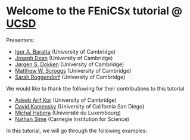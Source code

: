 # Welcome to the FEniCSx tutorial @ [UCSD](https://fenicsproject.org/fenics-2022/)

Presenters: 
- [Igor A. Baratta](https://github.com/IgorBaratta) (University of Cambridge)
- [Joseph Dean](https://github.com/jpdean/) (University of Cambridge)
- [Jørgen S. Dokken](https://github.com/jorgensd) (University of Cambridge)
- [Matthew W. Scroggs](https://github.com/mscroggs) (University of Cambridge)
- [Sarah Roggendorf](https://github.com/SarahRo/) (University of Cambridge)

We would like to thank the following for their contributions to this tutorial
- [Adeeb Arif Kor](https://github.com/adeebkor) (University of Cambridge)
- [David Kamensky](https://github.com/david-kamensky) (University of California San Diego)
- [Michal Habera](https://github.com/michalhabera/) (Université du Luxembourg)
- [Nathan Sime](https://github.com/nate-sime) (Carnegie Institution for Science) 

In this tutorial, we will go through the following examples:
```{tableofcontents}
```
